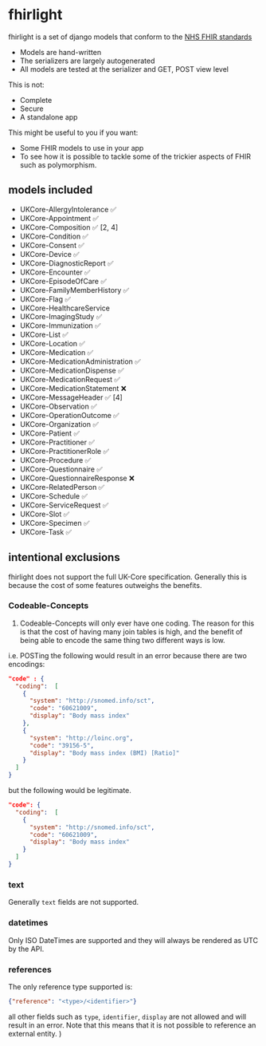 # fhirlight

fhirlight is a set of django models that conform to the [NHS FHIR standards](https://simplifier.net/guide/uk-core-implementation-guide-stu3-sequence?version=1.7.0)

* Models are hand-written
* The serializers are largely autogenerated
* All models are tested at the serializer and GET, POST view level

This is not:

* Complete
* Secure
* A standalone app

This might be useful to you if you want:

* Some FHIR models to use in your app
* To see how it is possible to tackle some of the trickier aspects of FHIR such as polymorphism.

## models included

* UKCore-AllergyIntolerance ✅
* UKCore-Appointment ✅
* UKCore-Composition ✅ [2, 4]
* UKCore-Condition ✅
* UKCore-Consent ✅
* UKCore-Device ✅
* UKCore-DiagnosticReport ✅
* UKCore-Encounter ✅
* UKCore-EpisodeOfCare ✅
* UKCore-FamilyMemberHistory ✅
* UKCore-Flag ✅
* UKCore-HealthcareService
* UKCore-ImagingStudy ✅
* UKCore-Immunization ✅
* UKCore-List ✅
* UKCore-Location ✅
* UKCore-Medication ✅
* UKCore-MedicationAdministration ✅
* UKCore-MedicationDispense ✅
* UKCore-MedicationRequest ✅
* UKCore-MedicationStatement ❌
* UKCore-MessageHeader ✅ [4]
* UKCore-Observation ✅
* UKCore-OperationOutcome ✅
* UKCore-Organization ✅
* UKCore-Patient ✅
* UKCore-Practitioner ✅
* UKCore-PractitionerRole ✅
* UKCore-Procedure ✅
* UKCore-Questionnaire ✅
* UKCore-QuestionnaireResponse ❌
* UKCore-RelatedPerson ✅
* UKCore-Schedule ✅
* UKCore-ServiceRequest ✅
* UKCore-Slot ✅
* UKCore-Specimen ✅
* UKCore-Task ✅

## intentional exclusions
fhirlight does not support the full UK-Core specification. Generally this is because the cost of some features outweighs
the benefits.

### Codeable-Concepts
1. Codeable-Concepts will only ever have one coding. The reason for this is that the cost of having many join
tables is high, and the benefit of being able to encode the same thing two different ways is low.

i.e. POSTing the following would result in an error because there are two encodings:
```json
"code" : {
  "coding":  [
    {
      "system": "http://snomed.info/sct",
      "code": "60621009",
      "display": "Body mass index"
    },
    {
      "system": "http://loinc.org",
      "code": "39156-5",
      "display": "Body mass index (BMI) [Ratio]"
    }
  ]
}
```

but the following would be legitimate.
```json
"code": {
  "coding":  [
    {
      "system": "http://snomed.info/sct",
      "code": "60621009",
      "display": "Body mass index"
    }
  ]
}
```

### text
Generally `text` fields are not supported.

### datetimes
Only ISO DateTimes are supported and they will always be rendered as UTC by the API. 

### references
The only reference type supported is:
```json
{"reference": "<type>/<identifier>"}
```
all other fields such as `type`, `identifier`, `display` are not allowed and will result in an error. Note that this 
means that it is not possible to reference an external entity.
)
